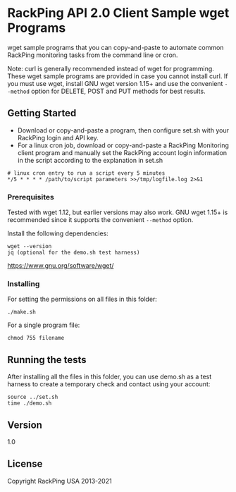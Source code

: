 # RackPing API 2.0 Client Sample wget Programs

wget sample programs that you can copy-and-paste to automate common RackPing monitoring tasks from the command line or cron.

Note: curl is generally recommended instead of wget for programming. These wget sample programs are provided in case you cannot install curl. If you must use wget, install GNU wget version 1.15+ and use the convenient `--method` option for DELETE, POST and PUT methods for best results.

## Getting Started

* Download or copy-and-paste a program, then configure set.sh with your RackPing login and API key.
* For a linux cron job, download or copy-and-paste a RackPing Monitoring client program and manually set the RackPing account login information in the script according to the explanation in set.sh

```
# linux cron entry to run a script every 5 minutes
*/5 * * * * /path/to/script parameters >>/tmp/logfile.log 2>&1
```

### Prerequisites

Tested with wget 1.12, but earlier versions may also work. GNU wget 1.15+ is recommended since it supports the convenient `--method` option.

Install the following dependencies:

```
wget --version
jq (optional for the demo.sh test harness)
```

https://www.gnu.org/software/wget/

### Installing

For setting the permissions on all files in this folder:

```
./make.sh
```

For a single program file:

```
chmod 755 filename
```

## Running the tests

After installing all the files in this folder, you can use demo.sh as a test harness to create a temporary check and contact using your account:

```
source ../set.sh
time ./demo.sh
```

## Version

1.0

## License

Copyright RackPing USA 2013-2021

